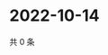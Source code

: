 # 2022-10-14

共 0 条

<!-- BEGIN WEIBO -->
<!-- 最后更新时间 Fri Oct 14 2022 03:22:01 GMT+0800 (China Standard Time) -->

<!-- END WEIBO -->

